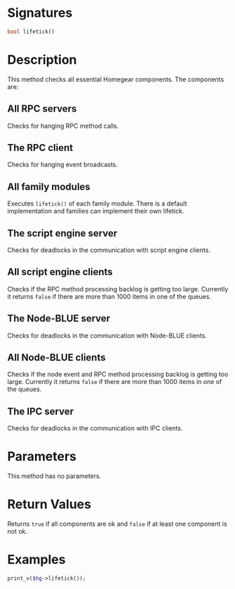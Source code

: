 <!---
{
    "category": "General",
    "name": "lifetick",
    "shortDescription": "Checks the state of all essential Homegear components."
}
--->

# Signatures

```php
bool lifetick()
```


# Description

This method checks all essential Homegear components. The components are:

## All RPC servers

Checks for hanging RPC method calls.


## The RPC client

Checks for hanging event broadcasts.


## All family modules

Executes `lifetick()` of each family module. There is a default implementation and families can implement their own lifetick.


## The script engine server

Checks for deadlocks in the communication with script engine clients.


## All script engine clients

Checks if the RPC method processing backlog is getting too large. Currently it returns `false` if there are more than 1000 items in one of the queues.


## The Node-BLUE server

Checks for deadlocks in the communication with Node-BLUE clients.


## All Node-BLUE clients

Checks if the node event and RPC method processing backlog is getting too large. Currently it returns `false` if there are more than 1000 items in one of the queues.


## The IPC server

Checks for deadlocks in the communication with IPC clients.


# Parameters

This method has no parameters.


# Return Values

Returns `true` if all components are ok and `false` if at least one component is not ok.


# Examples

```php
print_v($hg->lifetick());
```